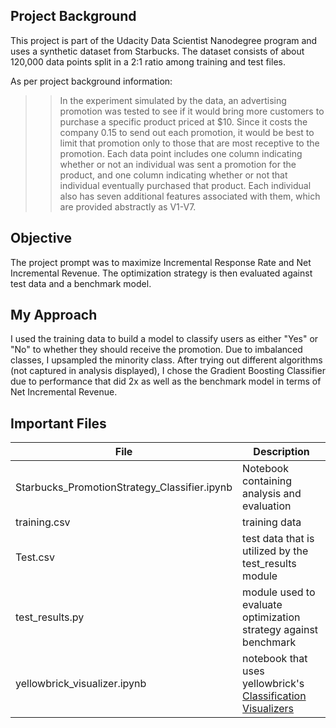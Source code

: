 ## Project Background

This project is part of the Udacity Data Scientist Nanodegree program and uses a synthetic dataset from Starbucks. The dataset consists of about 120,000 data points split in a 2:1 ratio among training and test files.

As per project background information:

>>In the experiment simulated by the data, an advertising promotion was tested to see if it would bring more customers to purchase a specific product priced at $10. Since it costs the company 0.15 to send out each promotion, it would be best to limit that promotion only to those that are most receptive to the promotion. Each data point includes one column indicating whether or not an individual was sent a promotion for the product, and one column indicating whether or not that individual eventually purchased that product. Each individual also has seven additional features associated with them, which are provided abstractly as V1-V7.

## Objective

The project prompt was to maximize Incremental Response Rate and Net Incremental Revenue. The optimization strategy is then evaluated against test data and a benchmark model.

## My Approach

I used the training data to build a model to classify users as either "Yes" or "No" to whether they should receive the promotion. Due to imbalanced classes, I upsampled the minority class. After trying out different algorithms (not captured in analysis displayed), I chose the Gradient Boosting Classifier due to performance that did 2x as well as the benchmark model in terms of Net Incremental Revenue.

## Important Files

| File | Description |
| --- | ----------- |
| Starbucks_PromotionStrategy_Classifier.ipynb | Notebook containing analysis and evaluation |
| training.csv | training data  |
| Test.csv | test data that is utilized by the test_results module  |
| test_results.py | module used to evaluate optimization strategy against benchmark  |
| yellowbrick_visualizer.ipynb  | notebook that uses yellowbrick's [Classification Visualizers](https://www.scikit-yb.org/en/latest/api/classifier/index.html)  |


